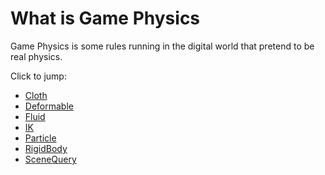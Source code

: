 # What is Game Physics
Game Physics is some rules running in the digital world that pretend to be real physics.



Click to jump:
* [Cloth](./Cloth/main.md)
* [Deformable](./Deformable/main.md)
* [Fluid](./Fluid/main.md)
* [IK](./IK/main.md)
* [Particle](./Particle/main.md)
* [RigidBody](./RigidBody/main.md)
* [SceneQuery](./SceneQuery/main.md)